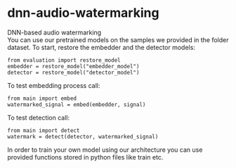 # dnn-audio-watermarking
DNN-based audio watermarking \
You can use our pretrained models on the samples we provided in the folder dataset. 
To start, restore the embedder and the detector models:
```
from evaluation import restore_model
embedder = restore_model("embedder_model")
detector = restore_model("detector_model")
```
To test embedding process call:
```
from main import embed
watermarked_signal = embed(embedder, signal)
```
To test detection call:
```
from main import detect
watermark = detect(detector, watermarked_signal)
```
In order to train your own model using our architecture you can use provided functions stored in python files like train etc.
